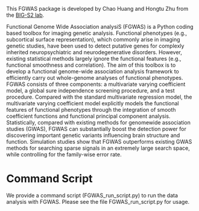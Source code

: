 This FGWAS package is developed by Chao Huang and Hongtu Zhu from the [BIG-S2 lab](http://odin.mdacc.tmc.edu/bigs2/). 

Functional Genome Wide Association analysiS (FGWAS) is a Python coding based toolbox for imaging genetic analysis. 
Functional phenotypes (e.g., subcortical surface representation), which commonly arise in imaging genetic studies, have been used to detect putative genes for complexly inherited neuropsychiatric and neurodegenerative disorders. However, existing statistical methods largely ignore the functional features (e.g., functional smoothness and correlation). The aim of this toolbox is to develop a functional genome-wide association analysis framework to efficiently carry out whole-genome analyses of functional phenotypes. FGWAS consists of three components: a multivariate varying coefficient model, a global sure independence screening procedure, and a test procedure. Compared with the standard multivariate regression model, the multivariate varying coefficient model explicitly models the functional features of functional phenotypes through the integration of smooth coefficient functions and functional principal component analysis. Statistically, compared with existing methods for genomewide association studies (GWAS), FGWAS can substantially boost the detection power for discovering important genetic variants influencing brain structure and function. Simulation studies show that FGWAS outperforms existing GWAS methods for searching sparse signals in an extremely large search space, while controlling for the family-wise error rate.
# Command Script 
We provide a command script (FGWAS_run_script.py) to run the data analysis with FGWAS. Please see the file FGWAS_run_script.py for usage.

